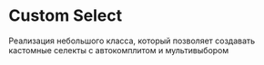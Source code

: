 # Custom Select
Реализация небольшого класса, который позволяет создавать кастомные селекты с автокомплитом и мультивыбором
